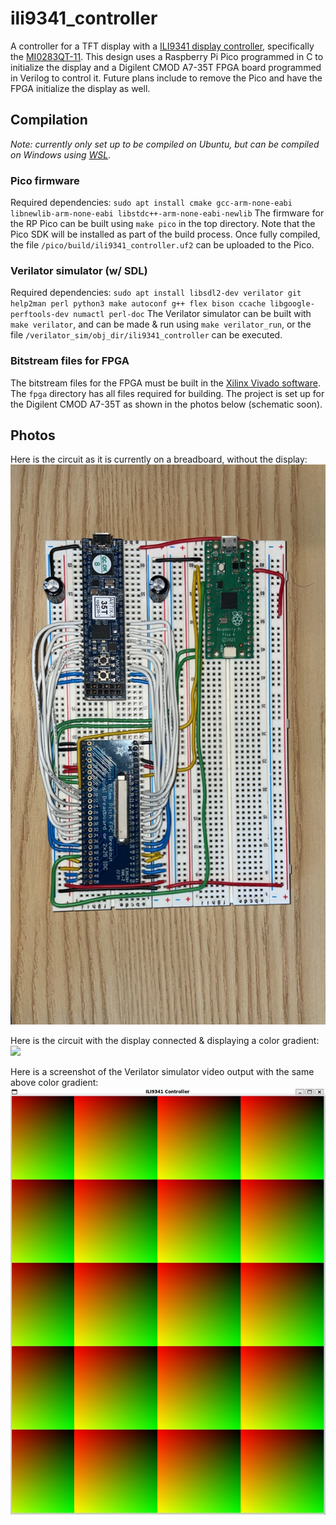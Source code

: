 # ili9341_controller
A controller for a TFT display with a [ILI9341 display controller](https://cdn-shop.adafruit.com/datasheets/ILI9341.pdf), specifically the [MI0283QT-11](https://www.adafruit.com/product/1774). This design uses a Raspberry Pi Pico programmed in C to initialize the display and a Digilent CMOD A7-35T FPGA board programmed in Verilog to control it. Future plans include to remove the Pico and have the FPGA initialize the display as well.

## Compilation
*Note: currently only set up to be compiled on Ubuntu, but can be compiled on Windows using [WSL](https://learn.microsoft.com/en-us/windows/wsl/install).*

### Pico firmware
Required dependencies: `sudo apt install cmake gcc-arm-none-eabi libnewlib-arm-none-eabi libstdc++-arm-none-eabi-newlib`
The firmware for the RP Pico can be built using `make pico` in the top directory. Note that the Pico SDK will be installed as part of the build process. Once fully compiled, the file `/pico/build/ili9341_controller.uf2` can be uploaded to the Pico.

### Verilator simulator (w/ SDL)
Required dependencies: `sudo apt install libsdl2-dev verilator git help2man perl python3 make autoconf g++ flex bison ccache libgoogle-perftools-dev numactl perl-doc`
The Verilator simulator can be built with `make verilator`, and can be made & run using `make verilator_run`, or the file `/verilator_sim/obj_dir/ili9341_controller` can be executed.

### Bitstream files for FPGA
The bitstream files for the FPGA must be built in the [Xilinx Vivado software](https://www.xilinx.com/support/download.html). The `fpga` directory has all files required for building. The project is set up for the Digilent CMOD A7-35T as shown in the photos below (schematic soon).

## Photos
Here is the circuit as it is currently on a breadboard, without the display:
![](pictures/ili9341_breadboard.jpg)

Here is the circuit with the display connected & displaying a color gradient:
![](pictures/ili9341_breadboard_display.jpg)

Here is a screenshot of the Verilator simulator video output with the same above color gradient:
![](pictures/ili9341_verilator.jpg)
